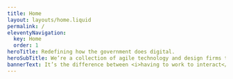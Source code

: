```yaml
---
title: Home
layout: layouts/home.liquid
permalink: /
eleventyNavigation:
  key: Home
  order: 1
heroTitle: Redefining how the government does digital.
heroSubTitle: We’re a collection of agile technology and design firms that serve—or aspire to serve—the government.
bannerText: It’s the difference between <i>having to work to interact</i> with government services and <i>having those services work for you.</i>
---
```

